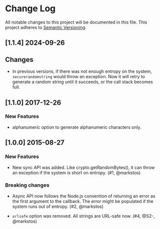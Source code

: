 
# Change Log

All notable changes to this project will be documented in this file.
This project adheres to [Semantic Versioning](http://semver.org/).

## [1.1.4] 2024-09-26

## Changes

- In previous versions, if there was not enough entropy on the system, `securerandomstring` would throw an exception. Now it will retry to generate a random string until it succeeds, or the call stack becomes full.

## [1.1.0] 2017-12-26

### New Features

- alphanumeric option to generate alphanumeric characters only.

## [1.0.0] 2015-08-27

### New Features

 - New sync API was added. Like crypto.getRandomBytes(), it can throw an exception if the system 
   is short on entropy. (#1, @markstos)

### Breaking changes

- Async API now follows the Node.js convention of returning an error as the first argument
  to the callback. The error might be populated if the system runs out of entropy. (#2, @markstos)

- `urlsafe` option was removed. All strings are URL-safe now. (#4, @S2-, @markstos)
